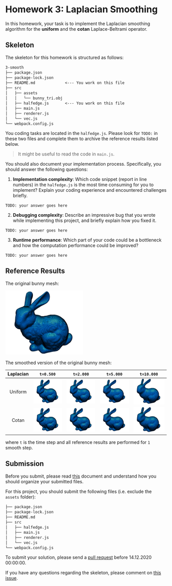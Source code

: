 # Homework 3: Laplacian Smoothing

In this homework, your task is to implement the Laplacian smoothing algorithm
for the **uniform** and the **cotan** Laplace-Beltrami operator.

## Skeleton

The skeleton for this homework is structured as follows:

```
3-smooth
├── package.json
├── package-lock.json
├── README.md             <--- You work on this file
├── src
│   ├── assets
│   │   └── bunny_tri.obj
│   ├── halfedge.js       <--- You work on this file
│   ├── main.js
│   ├── renderer.js
│   └── vec.js
└── webpack.config.js
```

You coding tasks are located in the `halfedge.js`.
Please look for `TODO:` in these two files and complete them to archive
the reference results listed below.

> It might be useful to read the code in `main.js`.

You should also document your implementation process. Specifically, you
should answer the following questions:

1. **Implementation complexity**: Which code snippet (report in line numbers) in the `halfedge.js` is the most time consuming for you to implement? Explain your coding experience and encountered challenges briefly.

```
TODO: your answer goes here
```

2. **Debugging complexity**: Describe an impressive bug that you wrote while implementing this project, and briefly explain how you fixed it.

```
TODO: your answer goes here
```

3. **Runtime performance**: Which part of your code could be a bottleneck and how the computation performance could be improved?

```
TODO: your answer goes here
```

## Reference Results

The original bunny mesh:

<img src="./references/origin.png" height="200"/>

The smoothed version of the original bunny mesh:

|Laplacian|`t=0.500`|`t=2.000`|`t=5.000`|`t=10.000`|
|:--:|:--:|:--:|:--:|:--:|
|Uniform|![](./references/uniform-0.500.png)|![](./references/uniform-2.000.png)|![](./references/uniform-5.000.png)|![](./references/uniform-10.000.png)|
|Cotan|![](./references/cotan-0.500.png)|![](./references/cotan-2.000.png)|![](./references/cotan-5.000.png)|![](./references/cotan-10.000.png)|

where `t` is the time step and all reference results are performed for `1` smooth step.

## Submission

Before you submit, please read [this](../README.md) document and understand
how you should organize your submitted files.

For this project, you should submit the following files (i.e. exclude the `assets` folder):

```
├── package.json
├── package-lock.json
├── README.md
├── src
│   ├── halfedge.js
│   ├── main.js
│   ├── renderer.js
│   └── vec.js
└── webpack.config.js
```

To submit your solution, please send a [pull request](https://github.com/mimuc/gp-ws2021/pulls) before 14.12.2020 00:00:00.

If you have any questions regarding the skeleton, please comment on [this issue](https://github.com/mimuc/gp-ws2021/issues/3).